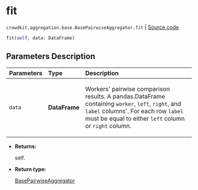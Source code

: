 # fit
`crowdkit.aggregation.base.BasePairwiseAggregator.fit` | [Source code](https://github.com/Toloka/crowd-kit/blob/v1.0.0/crowdkit/aggregation/base.py#L87)

```python
fit(self, data: DataFrame)
```

## Parameters Description

| Parameters | Type | Description |
| :----------| :----| :-----------|
`data`|**DataFrame**|<p>Workers&#x27; pairwise comparison results. A pandas.DataFrame containing `worker`, `left`, `right`, and `label` columns&#x27;. For each row `label` must be equal to either `left` column or `right` column.</p>

* **Returns:**

  self.

* **Return type:**

  [BasePairwiseAggregator](crowdkit.aggregation.base.BasePairwiseAggregator.md)
